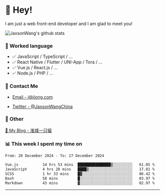 # 👋 Hey!

I am just a web front-end developer and I am glad to meet you!

![JaxsonWang's github stats](https://github-readme-stats.vercel.app/api?username=JaxsonWang&&show_icons=true&&title_color=1abc9c&&icon_color=1abc9c)


### 📝 Worked language

- ✅ JavaScript / TypeScript / ...
- ✅ React Native / Flutter / UNI-App / Tora / ...
- ✅ Vue.js / React.js / ...
- ✅ Node.js / PHP / ...

### 📮 Contact Me

- [Email - i@iiong.com](mailto:i@iiong.com)

- [Twitter - @JaxsonWangChina](https://twitter.com/JaxsonWangChina)

### 🤪 Other

[📌 My Blog - 淮城一只猫](https://iiong.com)

### 📊 This week I spent my time on

<!--START_SECTION:waka-->

```txt
From: 20 December 2024 - To: 27 December 2024

Vue.js           14 hrs 53 mins  ███████████████▒░░░░░░░░░   61.05 %
JavaScript       4 hrs 20 mins   ████▒░░░░░░░░░░░░░░░░░░░░   17.81 %
SCSS             1 hr 33 mins    █▓░░░░░░░░░░░░░░░░░░░░░░░   06.42 %
Bash             58 mins         █░░░░░░░░░░░░░░░░░░░░░░░░   03.97 %
Markdown         43 mins         ▓░░░░░░░░░░░░░░░░░░░░░░░░   02.97 %
```

<!--END_SECTION:waka-->

---
